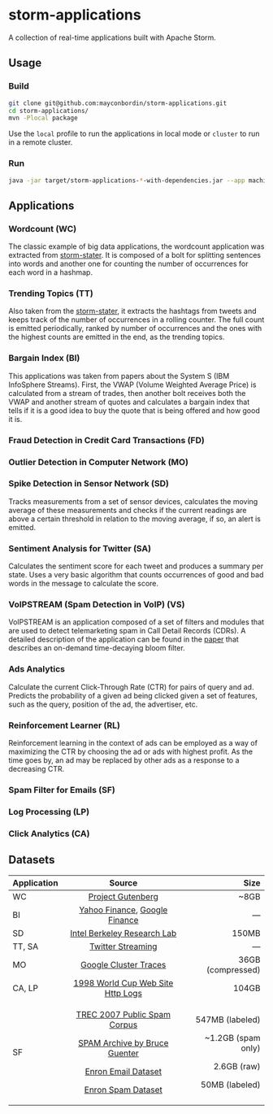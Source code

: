storm-applications
==================

A collection of real-time applications built with Apache Storm.

## Usage

### Build

```bash
git clone git@github.com:mayconbordin/storm-applications.git
cd storm-applications/
mvn -Plocal package
```

Use the `local` profile to run the applications in local mode or `cluster` to run in a remote cluster.

### Run

```bash
java -jar target/storm-applications-*-with-dependencies.jar --app machine-outlier
```


## Applications

### Wordcount (WC)

The classic example of big data applications, the wordcount application was extracted from [storm-stater](https://github.com/nathanmarz/storm-starter).
It is composed of a bolt for splitting sentences into words and another one for counting the number of occurrences for each word in a hashmap.

### Trending Topics (TT)

Also taken from the [storm-stater](https://github.com/nathanmarz/storm-starter), it extracts the hashtags from tweets and keeps track of the number of occurrences in a rolling counter.
The full count is emitted periodically, ranked by number of occurrences and the ones with the highest counts are emitted in the end, as the trending topics.

### Bargain Index (BI)

This applications was taken from papers about the System S (IBM InfoSphere Streams).
First, the VWAP (Volume Weighted Average Price) is calculated from a stream of trades, 
then another bolt receives both the VWAP and another stream of quotes and calculates a 
bargain index that tells if it is a good idea to buy the quote that is being offered and how good it is.

### Fraud Detection in Credit Card Transactions (FD)

### Outlier Detection in Computer Network (MO)

### Spike Detection in Sensor Network (SD)

Tracks measurements from a set of sensor devices, calculates the moving average of
these measurements and checks if the current readings are above a certain threshold
in relation to the moving average, if so, an alert is emitted.

### Sentiment Analysis for Twitter (SA)

Calculates the sentiment score for each tweet and produces a summary per state. Uses
a very basic algorithm that counts occurrences of good and bad words in the message to
calculate the score.

### VoIPSTREAM (Spam Detection in VoIP) (VS)

VoIPSTREAM is an application composed of a set of filters and modules that are used
to detect telemarketing spam in Call Detail Records (CDRs). A detailed description
of the application can be found in the [paper](http://www.sigcomm.org/sites/default/files/ccr/papers/2011/October/2043165-2043167.pdf)
that describes an on-demand time-decaying bloom filter.

### Ads Analytics

Calculate the current Click-Through Rate (CTR) for pairs of query and ad. Predicts
the probability of a given ad being clicked given a set of features, such as the query,
position of the ad, the advertiser, etc.

### Reinforcement Learner (RL)

Reinforcement learning in the context of ads can be employed as a way of maximizing
the CTR by choosing the ad or ads with highest profit. As the time goes by, an ad
may be replaced by other ads as a response to a decreasing CTR.

### Spam Filter for Emails (SF)

### Log Processing (LP)

### Click Analytics (CA)

## Datasets

| Application        | Source           | Size  |
| ------------- |:-------------:| -----:|
| WC      | [Project Gutenberg](http://www.google.com/url?q=http%3A%2F%2Fwww.gutenberg.org%2F&sa=D&sntz=1&usg=AFQjCNFDqpf6tPxmqBeTFBhVOMwFjCXD7w) | ~8GB |
| BI      | [Yahoo Finance](https://finance.yahoo.com/), [Google Finance](https://www.google.com/finance)      |   — |
| SD | [Intel Berkeley Research Lab](http://db.csail.mit.edu/labdata/labdata.html)       |    150MB |
| TT, SA | [Twitter Streaming](https://dev.twitter.com/docs/api/streaming) | — |
| MO | [Google Cluster Traces](http://code.google.com/p/googleclusterdata/) | 36GB (compressed)
| CA, LP | [1998 World Cup Web Site Http Logs](http://ita.ee.lbl.gov/html/contrib/WorldCup.html) | 104GB |
| SF | <p>[TREC 2007 Public Spam Corpus](http://plg.uwaterloo.ca/~gvcormac/spam/)</P><p>[SPAM Archive by Bruce Guenter](http://untroubled.org/spam/)</p><p>[Enron Email Dataset](http://www.cs.cmu.edu/~./enron/)</p><p>[Enron Spam Dataset](http://nlp.cs.aueb.gr/software_and_datasets/Enron-Spam/index.html)</p> | <p>547MB (labeled)</p><p>~1.2GB (spam only)</p><p>2.6GB (raw)</p><p>50MB (labeled)</p> |
